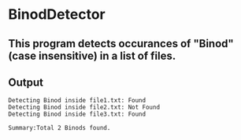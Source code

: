 # BinodDetector
## This program detects occurances of "Binod" (case insensitive) in a list of files.

## Output
```
Detecting Binod inside file1.txt: Found
Detecting Binod inside file2.txt: Not Found
Detecting Binod inside file3.txt: Found

Summary:Total 2 Binods found.
```
